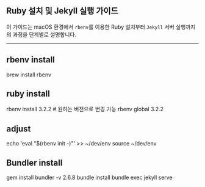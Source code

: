 ## Ruby 설치 및 Jekyll 실행 가이드

이 가이드는 macOS 환경에서 `rbenv`를 이용한 Ruby 설치부터 `Jekyll` 서버 실행까지의 과정을 단계별로 설명합니다.

---
## rbenv install
brew install rbenv

## ruby install
rbenv install 3.2.2   # 원하는 버전으로 변경 가능
rbenv global 3.2.2

## adjust
echo 'eval "$(rbenv init -)"' >> ~/dev/env
source ~/dev/env

## Bundler install
gem install bundler -v 2.6.8
bundle install
bundle exec jekyll serve
